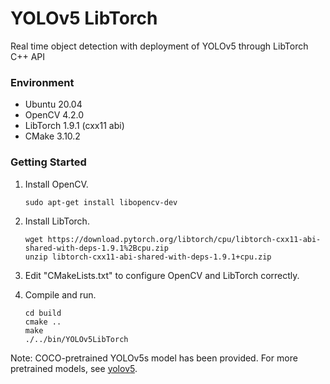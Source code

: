 # YOLOv5 LibTorch
Real time object detection with deployment of YOLOv5 through LibTorch C++ API

### Environment

- Ubuntu 20.04
- OpenCV 4.2.0
- LibTorch 1.9.1 (cxx11 abi)
- CMake 3.10.2

### Getting Started

1. Install OpenCV.

   ```shell
   sudo apt-get install libopencv-dev
   ```

2. Install LibTorch.

   ```shell
   wget https://download.pytorch.org/libtorch/cpu/libtorch-cxx11-abi-shared-with-deps-1.9.1%2Bcpu.zip
   unzip libtorch-cxx11-abi-shared-with-deps-1.9.1+cpu.zip
   ```

3. Edit "CMakeLists.txt" to configure OpenCV and LibTorch correctly.

4. Compile and run.

   ```shell
   cd build
   cmake ..
   make
   ./../bin/YOLOv5LibTorch
   ```

Note: COCO-pretrained YOLOv5s model has been provided. For more pretrained models, see [yolov5](https://github.com/ultralytics/yolov5).
